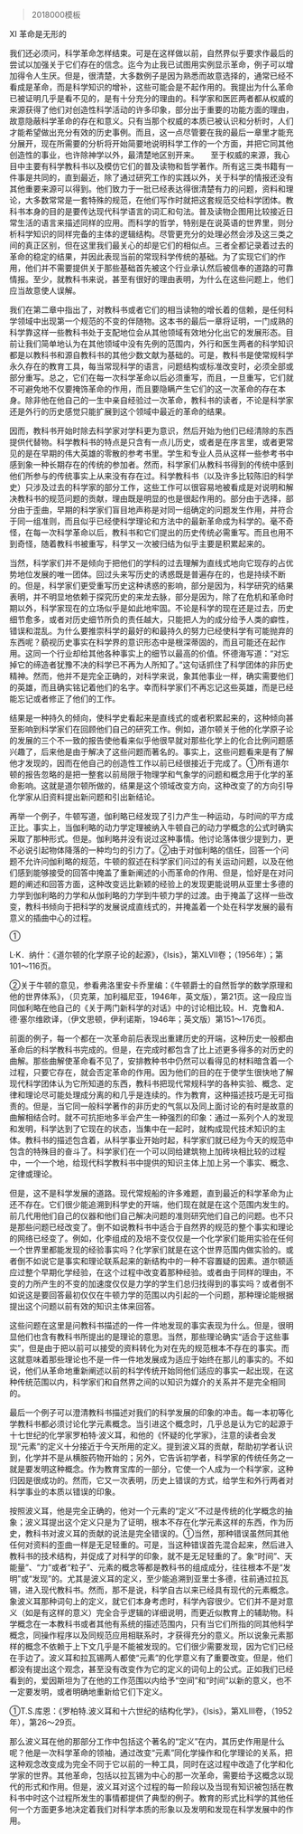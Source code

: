 # 
> 2018000模板



XI 革命是无形的




我们还必须问，科学革命怎样结束。可是在这样做以前，自然界似乎要求作最后的尝试以加强关于它们存在的信念。迄今为止我已试图用实例显示革命，例子可以增加得令人生厌。但是，很清楚，大多数例子是因为熟悉而故意选择的，通常已经不看成是革命，而是科学知识的增补，这些可能会是不起作用的。我提出为什么革命已被证明几乎是看不见的，是有十分充分的理由的。科学家和医匠两者都从权威的来源获得了他们对创造性科学活动的许多印象，部分出于重要的功能方面的理由，故意隐蔽科学革命的存在和意义。只有当那个权威的本质已被认识和分析时，人们才能希望做出充分有效的历史事例。而且，这一点尽管要在我的最后一章里才能充分展开，现在所需要的分析将开始简要地说明科学工作的一个方面，并把它同其他创造性的事业，也许除神学以外，最清楚地区别开来。　　至于权威的来源，我心目中主要有科学教科书以及模仿它们的普及读物和哲学著作。所有这三类书籍有一件事是共同的，直到最近，除了通过研究工作的实践以外，关于科学的情报还没有其他重要来源可以得到。他们致力于一批已经表达得很清楚有力的问题，资料和理论，大多数常常是一套特殊的规范，在他们写作时就把这套规范交给科学团体。教科书本身的目的是要传达现代科学语言的词汇和句法。普及读物企图用比较接近日常生活的语言来描述同样的应用。而科学的哲学，特别是在说英语的世界里，则分析科学知识的同样完备的主体的逻辑结构。尽管更充分的处理必然会涉及这三类之间的真正区别，但在这里我们最关心的却是它们的相似点。三者全都记录着过去的革命的稳定的结果，并因此表现当前的常现科学传统的基础。为了实现它们的作用，他们并不需要提供关于那些基础首先被这个行业承认然后被信奉的道路的可靠情报。至少，就教科书来说，甚至有很好的理由表明，为什么在这些问题上，他们应当故意使人误解。



我们在第二章中指出了，对教科书或者它们的相当读物的增长着的信赖，是任何科学领域中出现第一个规范的不变的伴随物。这本书的最后一章将证明，一门成熟的科学靠这样一些教科书处于支配地位会从其他领域有效地分化出它的发展形态。目前让我们简单地认为在其他领域中没有先例的范围内，外行和医生两者的科学知识都是以教科书和源自教科书的其他少数文献为基础的。可是，教科书是使常规科学永久存在的教育工具，每当常现科学的语言，问题结构或标准改变时，必须全部或部分重写。总之，它们在每一次科学革命以后必须重写，而且，一旦重写，它们就不可避免地不仅要掩饰革命的作用，而且要隐瞒产生它们的这一次革命的存在本身。除非他在他自己的一生中亲自经验过一次革命，教科书的读者，不论是科学家还是外行的历史感觉只能扩展到这个领域中最近的革命的结果。



因而，教科书开始时除去科学家对学科更为意识，然后开始为他们已经清除的东西提供代替物。科学教科书的特点是只含有一点儿历史，或者是在序言里，或者更常见的是在早期的伟大英雄的零散的参考书里。学生和专业人员从这样一些参考书中感到象一种长期存在的传统的参加者。然而，科学家们从教科书得到的传统中感到他们所参与的传统事实上从来没有存在过。科学教科书（以及许多比较陈旧的科学史）只涉及过去的科学家的部分工作，这些工作可以很容易地被看成是对说明和解决教科书的规范问题的贡献，理由既是明显的也是很起作用的。部分由于选择，部分由于歪曲，早期的科学家们盲目地声称是对同一组确定的问题发生作用，并符合于同一组准则，而且似乎已经使科学理论和方法中的最新革命成为科学的。毫不奇怪，在每一次科学革命以后，教科书和它们提出的历史传统必需重写。而且也用不到奇怪，随着教科书被重写，科学又一次被归结为似乎主要是积累起来的。



当然，科学家们并不是倾向于把他们的学科的过去理解为直线式地向它现存的占优势地位发展的唯一团体。回过头来写历史的诱惑既是普遍存在的，也是持续不断的。但是，科学家们更受重写历史这种诱惑的影响，部分是因为，科学研究的结果表明，并不明显地依赖于探究历史的来龙去脉，部分是因为，除了在危机和革命时期以外，科学家现在的立场似乎是如此地牢固。不论是科学的现在还是过去，历史细节愈多，或者对历史细节所负的责任越大，只能把人为的成分给予人类的癖性，错误和混乱。为什么要推崇科学的最好的和最持久的努力已经使科学有可能抛弃的东西呢？藐视历史事实在科学界的意识形态中是根深蒂固的，而且可能还在起作用。这同一个行业却给其他各种事实上的细节以最高的价值。怀德海写道：“对忘掉它的缔造者犹豫不决的科学已不再为人所知了。”这句话抓住了科学团体的非历史精神。然而，他并不是完全正确的，对科学来说，象其他事业一样，确实需要他们的英雄，而且确实铭记着他们的名字。幸而科学家们不再忘记这些英雄，而是已经能忘记或者修正了他们的工作。



结果是一种持久的倾向，使科学史看起来是直线式的或者积累起来的，这种倾向甚至影响到科学家们在回顾他们自己的研究工作。例如，道尔顿关于他的化学原子论的发展的三个不一致的报告使他看来似乎他很早就对那些化学上的化合比例问题感兴趣了，后来他是由于解决了这些问题而著名的。事实上，这些问题看来是有了解他才发现的，因而在他自己的创造性工作以前已经很接近于完成了。①所有道尔顿的报告忽略的是把一整套以前局限于物理学和气象学的问题和概念用于化学的革命影响。这就是道尔顿所做的，结果是这个领域改变方向，这种改变了的方向引导化学家从旧资料提出新问题和引出新结论。



再举一个例子，牛顿写道，伽利略已经发现了引力产生一种运动，与时间的平方成正比。事实上，当伽利略的动力学定理被纳入牛顿自己的动力学概念的公式时确实采取了那种形式。但是。伽利略并没有说过这种事情。他讨论落体很少提到力，更不必说引起物体降落的一种均匀的引力了。②由于对伽利略的信任，回答一个问题不允许问伽利略的规范，牛顿的叙述在科学家们问过的有关运动问题，以及在他们感到能够接受的回答中掩盖了重新阐述的小而革命的作用、但是，恰好是在对问题的阐述和回答方面，这种改变远比新颖的经验上的发现更能说明从亚里士多德的力学到伽利略的力学和从伽利略的力学到牛顿力学的过渡。由于掩盖了这样一些改变，教科书倾向于把科学的发展说成直线式的，并掩盖着一个处在科学发展的最有意义的插曲中心的过程。



①

L·K．纳什：《道尔顿的化学原子论的起源》，《Isis》，第XLVII卷；（1956年）；第101～116页。



②关于牛顿的意见，参看弗洛里安卡乔里编：《牛顿爵士的自然哲学的数学原理和他的世界体系》，（贝克莱，加利福尼亚，1946年，英文版），第21页。这一段应当同伽利略在他自己的《关于两门新科学的对话》中的讨论相比较。H．克鲁和A．德·塞尔维欧译，（伊文思顿，伊利诺斯，1946年；英文版）第151～176页。



前面的例子，每一个都在一次革命前后表现出重建历史的开端，这种历史一般都由革命后的科学教科书完成的。但是，在完成时都包含了比上述更多得多的对历史的曲解。那些曲解使革命看不见了，安排教种书中仍然可以看得见的材料暗含着一个过程，只要它存在，就会否定革命的作用。因为他们的目的在于使学生很快地了解现代科学团体认为它所知道的东西，教科书把现代常规科学的各种实验、概念、定律和理论尽可能处理成分离的和几乎是连续的。作为教育，这种描述技巧是无可指责的。但是，当它同一般科学著作的非历史的气氛以及同上面讨论的有时是故意的曲解相结合时。就不可抗拒地多半会产生一种强烈的印象：通过一系列个人的发现和发明，科学达到了它现在的状态，当集中在一起时，就构成现代技术知识的主体。教科书的描述包含着，从科学事业开始时起，科学家们就已经为今天的规范中包含的特殊目的奋斗了。科学家们在一个可以同给建筑物上加砖块相比较的过程中，一个一个地，给现代科学教科书中提供的知识主体上加上另一个事实、概念、定律或理论。



但是，这不是科学发展的道路。现代常规船的许多难题，直到最近的科学革命为止还不存在。它们很少能追溯到科学史的开端，他们现在就是在这个范围内发生的。前几代用他们自己的仪器和他们自己解决问题的准则研究他们自己的问题。也不只是那些问题已经改变了。倒不如说教科书中适合于自然界的规范的整个事实和理论的网络已经变了。例如，化李组成的及培不变仅仅是一个化学家们能用实验在任何一个世界里都能发现的经验事实吗？化学家们就是在这个世界范围内做实验的。或者倒不如说它是事实和理论联系起来的新结构中的一种不容置疑的因素。道尔顿适应过整个早期化学经验，在这个过程中改变着那种经验。或者由于同样的理由，不变的力所产生的不变的加速度仅仅是力学的学生们总归找得到的事实吗？或者倒不如说这是要回答最初仅仅在牛顿力学的范围以内引起的一个问题，那种理论能根据提出这个问题以前有效的知识主体来回答。



这些问题在这里是问教科书描述的一件一件地发现的事实表现为什么。但是，很明显他们也含有教科书所提出的是理论的意思。当然，那些理论确实“适合于这些事实”，但是由于把以前可以接受的资料转化为对在先的规范根本不存在的事实。而这就意味着那些理论也不是一件一件地发展成为适应于始终在那儿的事实的。不如说，他们从革命地重新阐述以前的科学传统开始同他们适应的事实一起出现，在这种传统范围以内，科学家们和自然界之间的以知识为媒介的关系并不是完全相同的。



最后一个例子可以澄清教科书描述对我们的科学发展的印象的冲击。每一本初等化学教科书都必须讨论化学元素概念。当引进这个概念时，几乎总是认为它的起源于十七世纪的化学家罗柏特·波义耳，和他的《怀疑的化学家》，注意的读者会发现“元素”的定义十分接近于今天所用的定义。提到波义耳的贡献，帮助初学者认识到，化学并不是从横胺药物开始的；另外，它告诉初学者，科学家的传统任务之一就是要发明这种概念。作为教育宝库的一部分，它使一个人成为一个科学家，这种归因是很成功的。然而，它又一次表明，历史上错误的方式，给学生和外行两者对科学事业的本质以错误的印象。



按照波义耳，他是完全正确的，他对一个元素的“定义”不过是传统的化学概念的抽象；波义耳提出这个定义只是为了证明，根本不存在化学元素这样的东西，作为历史，教科书对波义耳的贡献的说法是完全错误的。①当然，那种错误虽然同其他任何对资料的歪曲一样是无足轻重的。可是，当这种错误首先混合起来，然后进入教科书的技术结构，并促成了对科学的印象，就不是无足轻重的了。象“时间”、天能量”、“力”或者“粒子”、元素的概念等都是教科书的组成成分，往往根本不是“发明”或“发现”的。尤其是波义耳的定义，至少能追溯到亚里士多德，往前通过拉瓦锡，进入现代教科书。然而，那不是说，科学自古以来已经具有现代的元素概念。象波义耳那种词句上的定义，就它们本身考虑时，科学內容很少。它们并不是对意义（如是有这样的意义）完全合乎逻辑的详细说明，而更近似教育上的辅助物。科学概念在一本教科书或者其他有系统的描述范围内，只有当它们所指的同其他科学概念，同操作程序以及同规范应用相联系时，才获得充分的意义。所以说象元素那样的概念不依赖于上下文几乎是不能被发现的。它们很少需要发现，因为它们已经在手边了。波义耳和拉瓦锡两人都使“元素”的化学意义有了重要改变。但是，他们都没有提出这个观念，甚至没有改变作为它的定义的词句上的公式。正如我们已经看到的，爱因斯坦为了在他的工作范围以内给予“空间”和“时间”以新的意义，也不一定要发明，或者明确地重新给它们下定义。



①T.S.库恩：《罗柏特.波义耳和十六世纪的结构化学》，《Isis》，第XLIII卷，（1952年），第26～29页。



那么波义耳在他的那部分工作中包括这个著名的“定义”在内，其历史作用是什么呢？他是一次科学革命的领袖，通过改变“元素”同化学操作和化学理论的关系，把这种观念改变成为完全不同于它以前的一种工具，同时在这过程中改造了化学和化学家的世界。其他革命，包括以拉瓦锡为中心的那一次革命，需要给予这概念以现代的形式和作用。但是，波义耳对这个过程的每一阶段以及当现有知识被包括在教科书中时这个过程所发生的事情都提供了典型的例子。教育的形式比科学的其他任何一个方面更多地决定着我们对科学本质的形象以及发明和发现在科学发展中的作用。



